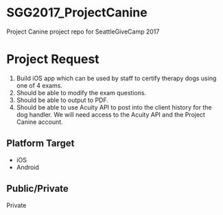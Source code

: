 # SGG2017_ProjectCanine
Project Canine project repo for SeattleGiveCamp 2017
# Project Request
1. Build iOS app which can be used by staff to certify therapy dogs using one of 4 exams. 
2. Should be able to modify the exam questions. 
3. Should be able to output to PDF. 
4. Should be able to use Acuity API to post into the client history for the dog handler. We will need access to the Acuity API and the Project Canine account. 

## Platform Target
- iOS
- Android
## Public/Private
Private
